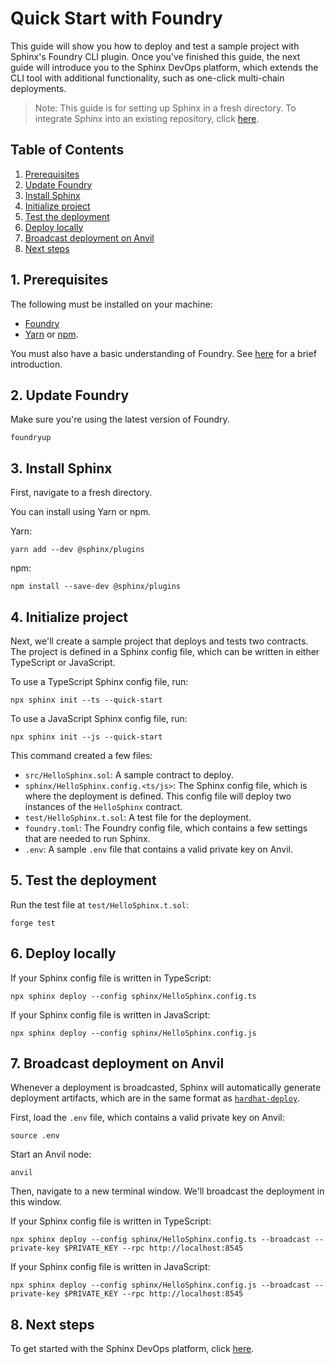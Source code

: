 # Quick Start with Foundry

This guide will show you how to deploy and test a sample project with Sphinx's Foundry CLI plugin. Once you've finished this guide, the next guide will introduce you to the Sphinx DevOps platform, which extends the CLI tool with additional functionality, such as one-click multi-chain deployments.

> Note: This guide is for setting up Sphinx in a fresh directory. To integrate Sphinx into an existing repository, click [here](https://github.com/sphinx-labs/sphinx/blob/develop/docs/cli-foundry-existing-project.md).

## Table of Contents

1. [Prerequisites](#1-prerequisites)
2. [Update Foundry](#2-update-foundry)
3. [Install Sphinx](#3-install-sphinx)
4. [Initialize project](#4-initialize-project)
5. [Test the deployment](#5-test-the-deployment)
6. [Deploy locally](#6-deploy-locally)
7. [Broadcast deployment on Anvil](#7-broadcast-deployment-on-anvil)
8. [Next steps](#8-next-steps)

## 1. Prerequisites

The following must be installed on your machine:
- [Foundry](https://book.getfoundry.sh/getting-started/installation)
- [Yarn](https://classic.yarnpkg.com/lang/en/docs/install/) or [npm](https://docs.npmjs.com/downloading-and-installing-node-js-and-npm).

You must also have a basic understanding of Foundry. See [here](https://book.getfoundry.sh/getting-started/first-steps) for a brief introduction.

## 2. Update Foundry

Make sure you're using the latest version of Foundry.

```
foundryup
```

## 3. Install Sphinx

First, navigate to a fresh directory.

You can install using Yarn or npm.

Yarn:
```
yarn add --dev @sphinx/plugins
```

npm:
```
npm install --save-dev @sphinx/plugins
```

## 4. Initialize project

Next, we'll create a sample project that deploys and tests two contracts. The project is defined in a Sphinx config file, which can be written in either TypeScript or JavaScript.

To use a TypeScript Sphinx config file, run:
```
npx sphinx init --ts --quick-start
```

To use a JavaScript Sphinx config file, run:
```
npx sphinx init --js --quick-start
```

This command created a few files:
- `src/HelloSphinx.sol`: A sample contract to deploy.
- `sphinx/HelloSphinx.config.<ts/js>`: The Sphinx config file, which is where the deployment is defined. This config file will deploy two instances of the `HelloSphinx` contract.
- `test/HelloSphinx.t.sol`: A test file for the deployment.
- `foundry.toml`: The Foundry config file, which contains a few settings that are needed to run Sphinx.
- `.env`: A sample `.env` file that contains a valid private key on Anvil.

## 5. Test the deployment

Run the test file at `test/HelloSphinx.t.sol`:

```
forge test
```

## 6. Deploy locally

If your Sphinx config file is written in TypeScript:

```
npx sphinx deploy --config sphinx/HelloSphinx.config.ts
```

If your Sphinx config file is written in JavaScript:

```
npx sphinx deploy --config sphinx/HelloSphinx.config.js
```

## 7. Broadcast deployment on Anvil

Whenever a deployment is broadcasted, Sphinx will automatically generate deployment artifacts, which
are in the same format as [`hardhat-deploy`](https://github.com/wighawag/hardhat-deploy).

First, load the `.env` file, which contains a valid private key on Anvil:

```
source .env
```

Start an Anvil node:
```
anvil
```

Then, navigate to a new terminal window. We'll broadcast the deployment in this window.

If your Sphinx config file is written in TypeScript:

```
npx sphinx deploy --config sphinx/HelloSphinx.config.ts --broadcast --private-key $PRIVATE_KEY --rpc http://localhost:8545
```

If your Sphinx config file is written in JavaScript:

```
npx sphinx deploy --config sphinx/HelloSphinx.config.js --broadcast --private-key $PRIVATE_KEY --rpc http://localhost:8545
```

## 8. Next steps

To get started with the Sphinx DevOps platform, click [here](https://github.com/sphinx-labs/sphinx/blob/develop/docs/ops-foundry-getting-started.md).
